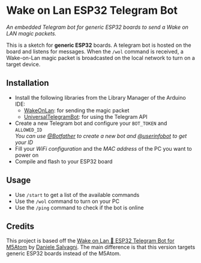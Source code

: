 # Wake on Lan ESP32 Telegram Bot

_An embedded Telegram bot for generic ESP32 boards to send a Wake on LAN magic packets._


This is a sketch for **generic ESP32** boards. A telegram bot is hosted on the board and listens for messages. When the `/wol` command is received, a Wake-on-Lan magic packet is broadcasted on the local network to turn on a target device.


## Installation

- Install the following libraries from the Library Manager of the Arduino IDE:
  - [WakeOnLan](https://www.arduino.cc/reference/en/libraries/wakeonlan/): for sending the magic packet
  - [UniversalTelegramBot](https://www.arduino.cc/reference/en/libraries/universaltelegrambot/): for using the Telegram API
- Create a new Telegram bot and configure your `BOT_TOKEN` and `ALLOWED_ID`  
  _You can use [@Botfather](https://t.me/botfather) to create a new bot and [@userinfobot](https://t.me/userinfobot) to get your ID_
- Fill your _WiFi configuration_ and the _MAC address_ of the PC you want to power on
- Compile and flash to your ESP32 board

## Usage

- Use `/start` to get a list of the available commands
- Use the `/wol` command to turn on your PC
- Use the `/ping` command to check if the bot is online

## Credits

This project is based off the [Wake on Lan 🤖 ESP32 Telegram Bot for M5Atom](https://github.com/daniele-salvagni/wol-bot-esp32) by [Daniele Salvagni](https://github.com/daniele-salvagni). The main difference is that this version targets generic ESP32 boards instead of the M5Atom.
